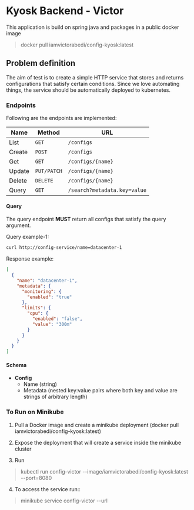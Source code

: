 # Kyosk Backend - Victor
This application is build on spring java and packages in a public docker image 
>docker pull iamvictorabedi/config-kyosk:latest
## Problem definition

The aim of test is to create a simple HTTP service that stores and returns configurations that satisfy certain conditions.
Since we love automating things, the service should be automatically deployed to kubernetes.

### Endpoints
Following are the endpoints are implemented:

| Name   | Method      | URL
| ---    | ---         | ---
| List   | `GET`       | `/configs`
| Create | `POST`      | `/configs`
| Get    | `GET`       | `/configs/{name}`
| Update | `PUT/PATCH` | `/configs/{name}`
| Delete | `DELETE`    | `/configs/{name}`
| Query  | `GET`       | `/search?metadata.key=value`

#### Query

The query endpoint **MUST** return all configs that satisfy the query argument.

Query example-1:

```sh
curl http://config-service/name=datacenter-1
```

Response example:

```json
[
  {
    "name": "datacenter-1",
    "metadata": {
      "monitoring": {
        "enabled": "true"
      },
      "limits": {
        "cpu": {
          "enabled": "false",
          "value": "300m"
        }
      }
    }
  }
]
```

#### Schema

- **Config**
  - Name (string)
  - Metadata (nested key:value pairs where both key and value are strings of arbitrary length)

### To Run on Minikube
1. Pull a Docker image and create a minikube deployment (docker pull iamvictorabedi/config-kyosk:latest)

2. Expose the deployment that will create a service inside the minikube cluster
3. Run 
>kubectl run config-victor --image/iamvictorabedi/config-kyosk:latest --port=8080

4. To access the service run::
>minikube service config-victor --url
